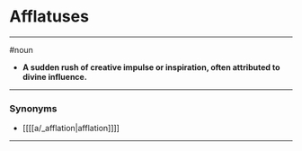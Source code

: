 # Afflatuses
---
#noun
- **A sudden rush of creative impulse or inspiration, often attributed to divine influence.**
---
### Synonyms
- [[[[a/_afflation|afflation]]]]
---
